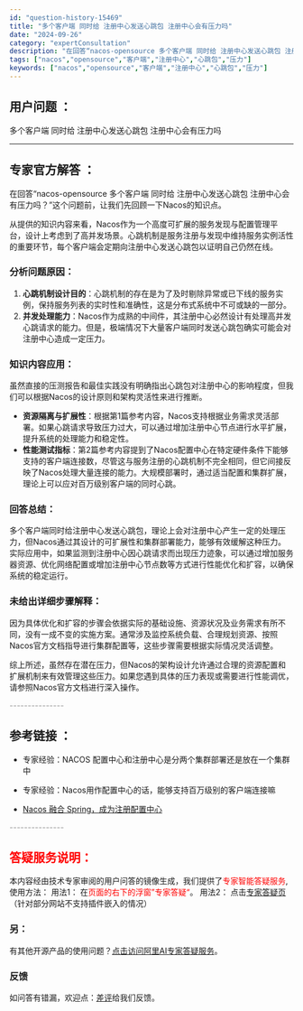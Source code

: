 ```yaml
---
id: "question-history-15469"
title: "多个客户端 同时给 注册中心发送心跳包 注册中心会有压力吗"
date: "2024-09-26"
category: "expertConsultation"
description: "在回答“nacos-opensource 多个客户端 同时给 注册中心发送心跳包 注册中心会有压力吗？”这个问题前，让我们先回顾一下Nacos的知识点。从提供的知识内容来看，Nacos作为一个高度可扩展的服务发现与配置管理平台，设计上考虑到了高并发场景。心跳机制是服务注册与发现中维持服务实例活性的重"
tags: ["nacos","opensource","客户端","注册中心","心跳包","压力"]
keywords: ["nacos","opensource","客户端","注册中心","心跳包","压力"]
---
```


## 用户问题 ： 
 多个客户端 同时给 注册中心发送心跳包 注册中心会有压力吗  

---------------
## 专家官方解答 ：

在回答“nacos-opensource 多个客户端 同时给 注册中心发送心跳包 注册中心会有压力吗？”这个问题前，让我们先回顾一下Nacos的知识点。

从提供的知识内容来看，Nacos作为一个高度可扩展的服务发现与配置管理平台，设计上考虑到了高并发场景。心跳机制是服务注册与发现中维持服务实例活性的重要环节，每个客户端会定期向注册中心发送心跳包以证明自己仍然在线。

### 分析问题原因：

1. **心跳机制设计目的**：心跳机制的存在是为了及时剔除异常或已下线的服务实例，保持服务列表的实时性和准确性，这是分布式系统中不可或缺的一部分。
2. **并发处理能力**：Nacos作为成熟的中间件，其注册中心必然设计有处理高并发心跳请求的能力。但是，极端情况下大量客户端同时发送心跳包确实可能会对注册中心造成一定压力。

### 知识内容应用：

虽然直接的压测报告和最佳实践没有明确指出心跳包对注册中心的影响程度，但我们可以根据Nacos的设计原则和架构灵活性来进行推断。

- **资源隔离与扩展性**：根据第1篇参考内容，Nacos支持根据业务需求灵活部署。如果心跳请求导致压力过大，可以通过增加注册中心节点进行水平扩展，提升系统的处理能力和稳定性。
- **性能测试指标**：第2篇参考内容提到了Nacos配置中心在特定硬件条件下能够支持的客户端连接数，尽管这与服务注册的心跳机制不完全相同，但它间接反映了Nacos处理大量连接的能力。大规模部署时，通过适当配置和集群扩展，理论上可以应对百万级别客户端的同时心跳。

### 回答总结：

多个客户端同时给注册中心发送心跳包，理论上会对注册中心产生一定的处理压力，但Nacos通过其设计的可扩展性和集群部署能力，能够有效缓解这种压力。实际应用中，如果监测到注册中心因心跳请求而出现压力迹象，可以通过增加服务器资源、优化网络配置或增加注册中心节点数等方式进行性能优化和扩容，以确保系统的稳定运行。

### 未给出详细步骤解释：

因为具体优化和扩容的步骤会依据实际的基础设施、资源状况及业务需求有所不同，没有一成不变的实施方案。通常涉及监控系统负载、合理规划资源、按照Nacos官方文档指导进行集群配置等，这些步骤需要根据实际情况灵活调整。

综上所述，虽然存在潜在压力，但Nacos的架构设计允许通过合理的资源配置和扩展机制来有效管理这些压力。如果您遇到具体的压力表现或需要进行性能调优，请参照Nacos官方文档进行深入操作。


<font color="#949494">---------------</font> 


## 参考链接 ：

* 专家经验：NACOS 配置中心和注册中心是分两个集群部署还是放在一个集群中 
 
 * 专家经验：Nacos用作配置中心的话，能够支持百万级别的客户端连接嘛 
 
 * [Nacos 融合 Spring，成为注册配置中心](https://nacos.io/docs/latest/ecology/use-nacos-with-spring)


 <font color="#949494">---------------</font> 
 


## <font color="#FF0000">答疑服务说明：</font> 

本内容经由技术专家审阅的用户问答的镜像生成，我们提供了<font color="#FF0000">专家智能答疑服务</font>,使用方法：
用法1： 在<font color="#FF0000">页面的右下的浮窗”专家答疑“</font>。
用法2： 点击[专家答疑页](https://answer.opensource.alibaba.com/docs/intro)（针对部分网站不支持插件嵌入的情况）
### 另：


有其他开源产品的使用问题？[点击访问阿里AI专家答疑服务](https://answer.opensource.alibaba.com/docs/intro)。
### 反馈
如问答有错漏，欢迎点：[差评](https://ai.nacos.io/user/feedbackByEnhancerGradePOJOID?enhancerGradePOJOId=15539)给我们反馈。
